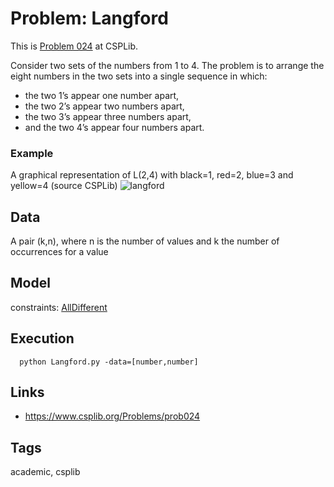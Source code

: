 # Problem: Langford

This is [Problem 024](https://www.csplib.org/Problems/prob024/) at CSPLib.

Consider two sets of the numbers from 1 to 4.
The problem is to arrange the eight numbers in the two sets into a single sequence in which:
  - the two 1’s appear one number apart,
  - the two 2’s appear two numbers apart,
  - the two 3’s appear three numbers apart,
  - and the two 4’s appear four numbers apart.

### Example
  A graphical representation of L(2,4) with black=1, red=2, blue=3 and yellow=4 (source CSPLib)
  ![langford](https://www.csplib.org/Problems/prob024/assets/langford.gif)

## Data
  A pair (k,n), where n is the number of values and k the number of occurrences for a value

## Model
  constraints: [AllDifferent](https://pycsp.org/documentation/constraints/AllDifferent)

## Execution
```
  python Langford.py -data=[number,number]
```

## Links
  - https://www.csplib.org/Problems/prob024

## Tags
  academic, csplib
